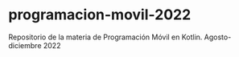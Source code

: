 # programacion-movil-2022
Repositorio de la materia de Programación Móvil en Kotlin.
Agosto-diciembre 2022
